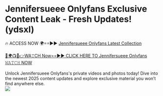 # Jennifersueee Onlyfans Exclusive Content Leak - Fresh Updates! (ydsxl)

🔥 ACCESS NOW 🌍==►► <a href="https://tinyurl.com/kvy9nzfs" rel="nofollow">Jennifersueee Onlyfans Latest Collection</a>
<br><br>
[🔴🌍📺📱👉WA𝚃CH Now==►► CLICK HERE TO Jennifersueee Onlyfans 𝚆𝙰𝚃𝙲𝙷 NOW](https://tinyurl.com/kvy9nzfs)
<br><br>
Unlock Jennifersueee Onlyfans's private videos and photos today! Dive into the newest 2025 content updates and explore exclusive material you won’t find anywhere else.
<br>
<a href="https://tinyurl.com/kvy9nzfs" rel="nofollow" data-target="animated-image.originalLink"><img src="https://camo.githubusercontent.com/8a4f000d20f83aca3bf7ec5f350d767afa0574a8a352519fd8cfa583a6f93a33/68747470733a2f2f692e696d6775722e636f6d2f644a486b345a712e676966" data-canonical-src="https://i.imgur.com/dJHk4Zq.gif" style="max-width: 100%; display: inline-block;" data-target="animated-image.originalImage"></a>
<br>
